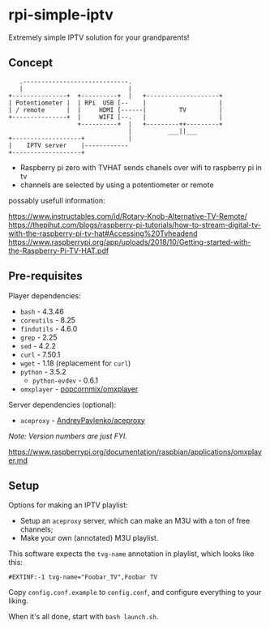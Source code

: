 # rpi-simple-iptv

Extremely simple IPTV solution for your grandparents!


## Concept

```
   .-----------------------------.
   |                             | 
+---------------+  +----------+  |   +--------------------+
| Potentiometer |  | RPi  USB [--    |                    |
| / remote      |  |     HDMI [------|         TV         |
+---------------+  |     WIFI [--.   |                    |
                   +----------+  |   +---------++---------+
                                 |          ___||___
+-------------------+            |
|    IPTV server    |------------
+-------------------+
```

- Raspberry pi zero with TVHAT sends chanels over wifi to raspberry pi in tv
- channels are selected by using a potentiometer or remote


possably usefull information:

https://www.instructables.com/id/Rotary-Knob-Alternative-TV-Remote/
https://thepihut.com/blogs/raspberry-pi-tutorials/how-to-stream-digital-tv-with-the-raspberry-pi-tv-hat#Accessing%20Tvheadend
https://www.raspberrypi.org/app/uploads/2018/10/Getting-started-with-the-Raspberry-Pi-TV-HAT.pdf

## Pre-requisites

Player dependencies:

* `bash` - 4.3.46
* `coreutils` - 8.25
* `findutils` - 4.6.0
* `grep` - 2.25
* `sed` - 4.2.2
* `curl` - 7.50.1
* `wget` - 1.18 (replacement for `curl`)
* `python` - 3.5.2
    * `python-evdev` - 0.6.1
* `omxplayer` - [popcornmix/omxplayer](https://github.com/popcornmix/omxplayer)

Server dependencies (optional):

* `aceproxy` - [AndreyPavlenko/aceproxy](https://github.com/AndreyPavlenko/aceproxy)

_Note: Version numbers are just FYI._

https://www.raspberrypi.org/documentation/raspbian/applications/omxplayer.md

## Setup

Options for making an IPTV playlist:

* Setup an `aceproxy` server, which can make an M3U with a ton of free channels;
* Make your own (annotated) M3U playlist.

This software expects the `tvg-name` annotation in playlist, which looks like this:

```
#EXTINF:-1 tvg-name="Foobar_TV",Foobar TV
```

Copy `config.conf.example` to `config.conf`, and configure everything to your liking.

When it's all done, start with `bash launch.sh`.


